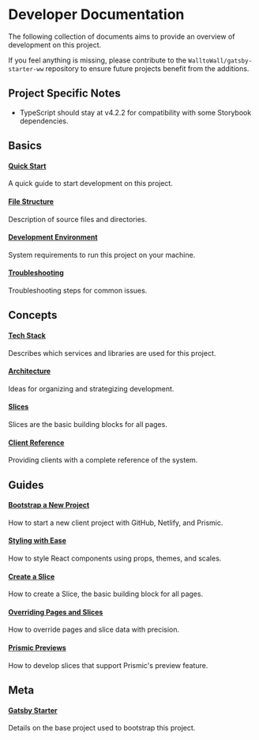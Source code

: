 # Developer Documentation

The following collection of documents aims to provide an overview of development
on this project.

If you feel anything is missing, please contribute to the
`WalltoWall/gatsby-starter-ww` repository to ensure future projects benefit from
the additions.

## Project Specific Notes

- TypeScript should stay at v4.2.2 for compatibility with some Storybook
  dependencies.

## Basics

#### [Quick Start](basic-quick-start.md)

A quick guide to start development on this project.

#### [File Structure](basic-file-structure.md)

Description of source files and directories.

#### [Development Environment](basic-development-environment.md)

System requirements to run this project on your machine.

#### [Troubleshooting](basic-troubleshooting.md)

Troubleshooting steps for common issues.

## Concepts

#### [Tech Stack](concept-tech-stack.md)

Describes which services and libraries are used for this project.

#### [Architecture](concept-architecture.md)

Ideas for organizing and strategizing development.

#### [Slices](concept-slices.md)

Slices are the basic building blocks for all pages.

#### [Client Reference](concept-client-reference.md)

Providing clients with a complete reference of the system.

## Guides

#### [Bootstrap a New Project](guide-bootstrap-a-new-project.md)

How to start a new client project with GitHub, Netlify, and Prismic.

#### [Styling with Ease](guide-styling-with-ease.md)

How to style React components using props, themes, and scales.

#### [Create a Slice](guide-create-a-slice.md)

How to create a Slice, the basic building block for all pages.

#### [Overriding Pages and Slices](guide-overriding-pages-and-slices.md)

How to override pages and slice data with precision.

#### [Prismic Previews](guide-prismic-previews.md)

How to develop slices that support Prismic's preview feature.

## Meta

#### [Gatsby Starter](meta-gatsby-starter.md)

Details on the base project used to bootstrap this project.
